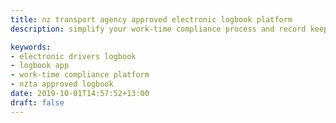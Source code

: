 ```yaml
---
title: nz transport agency approved electronic logbook platform
description: simplify your work-time compliance process and record keeping today

keywords:
- electronic drivers logbook
- logbook app
- work-time compliance platform
- nzta approved logbook
date: 2019-10-01T14:57:52+13:00
draft: false
---
```


